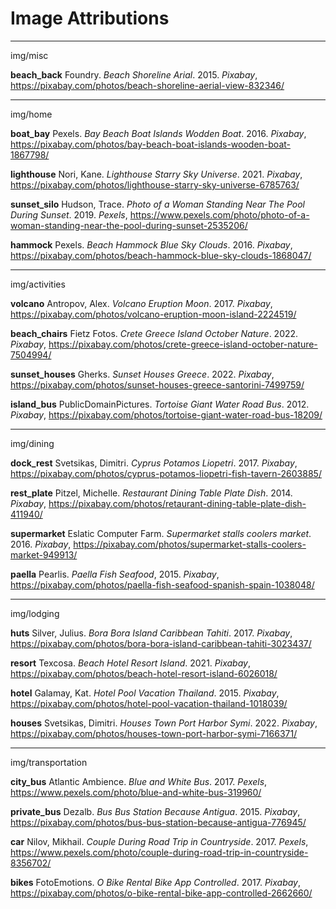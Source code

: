 # Image Attributions

---

img/misc

**beach_back**
Foundry. *Beach Shoreline Arial*. 2015. *Pixabay*, https://pixabay.com/photos/beach-shoreline-aerial-view-832346/

---

img/home

**boat_bay**
Pexels. *Bay Beach Boat Islands Wodden Boat*. 2016. *Pixabay*, https://pixabay.com/photos/bay-beach-boat-islands-wooden-boat-1867798/

**lighthouse**
Nori, Kane. *Lighthouse Starry Sky Universe*. 2021. *Pixabay*, https://pixabay.com/photos/lighthouse-starry-sky-universe-6785763/

**sunset_silo**
Hudson, Trace. *Photo of a Woman Standing Near The Pool During Sunset*. 2019. *Pexels*, https://www.pexels.com/photo/photo-of-a-woman-standing-near-the-pool-during-sunset-2535206/

**hammock**
Pexels. *Beach Hammock Blue Sky Clouds*. 2016. *Pixabay*, https://pixabay.com/photos/beach-hammock-blue-sky-clouds-1868047/

---

img/activities

**volcano**
Antropov, Alex. *Volcano Eruption Moon*. 2017. *Pixabay*, https://pixabay.com/photos/volcano-eruption-moon-island-2224519/

**beach_chairs**
Fietz Fotos. *Crete Greece Island October Nature*. 2022. *Pixabay*, https://pixabay.com/photos/crete-greece-island-october-nature-7504994/

**sunset_houses**
Gherks. *Sunset Houses Greece*. 2022. *Pixabay*, https://pixabay.com/photos/sunset-houses-greece-santorini-7499759/

**island_bus**
PublicDomainPictures. *Tortoise Giant Water Road Bus*. 2012. *Pixabay*, https://pixabay.com/photos/tortoise-giant-water-road-bus-18209/

---

img/dining

**dock_rest**
Svetsikas, Dimitri. *Cyprus Potamos Liopetri*. 2017. *Pixabay*, https://pixabay.com/photos/cyprus-potamos-liopetri-fish-tavern-2603885/

**rest_plate**
Pitzel, Michelle. *Restaurant Dining Table Plate Dish*. 2014. *Pixabay*, https://pixabay.com/photos/retaurant-dining-table-plate-dish-411940/

**supermarket**
Eslatic Computer Farm. *Supermarket stalls coolers market*. 2016. *Pixabay*, https://pixabay.com/photos/supermarket-stalls-coolers-market-949913/

**paella**
Pearlis. *Paella Fish Seafood*, 2015. *Pixabay*, https://pixabay.com/photos/paella-fish-seafood-spanish-spain-1038048/

---

img/lodging

**huts**
Silver, Julius. *Bora Bora Island Caribbean Tahiti*. 2017. *Pixabay*, https://pixabay.com/photos/bora-bora-island-caribbean-tahiti-3023437/

**resort**
Texcosa. *Beach Hotel Resort Island*. 2021. *Pixabay*, https://pixabay.com/photos/beach-hotel-resort-island-6026018/

**hotel**
Galamay, Kat. *Hotel Pool Vacation Thailand*. 2015. *Pixabay*, https://pixabay.com/photos/hotel-pool-vacation-thailand-1018039/

**houses**
Svetsikas, Dimitri. *Houses Town Port Harbor Symi*. 2022. *Pixabay*, https://pixabay.com/photos/houses-town-port-harbor-symi-7166371/

---

img/transportation

**city_bus**
Atlantic Ambience. *Blue and White Bus*. 2017. *Pexels*, https://www.pexels.com/photo/blue-and-white-bus-319960/

**private_bus**
Dezalb. *Bus Bus Station Because Antigua*. 2015. *Pixabay*, https://pixabay.com/photos/bus-bus-station-because-antigua-776945/

**car**
Nilov, Mikhail. *Couple During Road Trip in Countryside*. 2017. *Pexels*, https://www.pexels.com/photo/couple-during-road-trip-in-countryside-8356702/

**bikes**
FotoEmotions. *O Bike Rental Bike App Controlled*. 2017. *Pixabay*, https://pixabay.com/photos/o-bike-rental-bike-app-controlled-2662660/